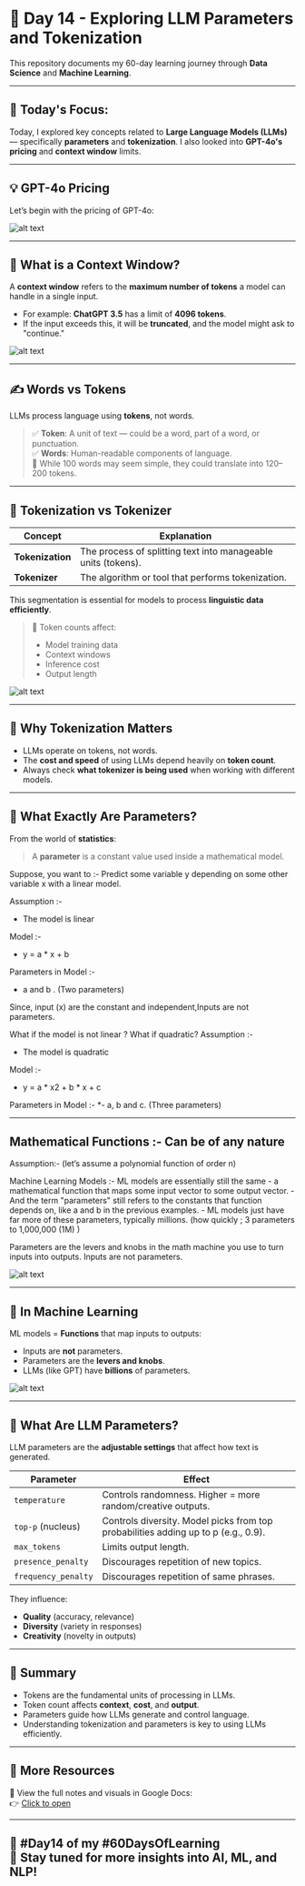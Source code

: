 # 🚀 Day 14 - Exploring LLM Parameters and Tokenization

This repository documents my 60-day learning journey through **Data Science** and **Machine Learning**.

---

## 📌 Today's Focus:
Today, I explored key concepts related to **Large Language Models (LLMs)** — specifically **parameters** and **tokenization**. I also looked into **GPT-4o's pricing** and **context window** limits.

---

## 💡 GPT-4o Pricing

Let’s begin with the pricing of GPT-4o:

![alt text](image.png)

---

## 🧠 What is a Context Window?

A **context window** refers to the **maximum number of tokens** a model can handle in a single input.  
- For example: **ChatGPT 3.5** has a limit of **4096 tokens**.  
- If the input exceeds this, it will be **truncated**, and the model might ask to "continue."

![alt text](image-1.png)

---

## ✍️ Words vs Tokens

LLMs process language using **tokens**, not words.

> ✅ **Token**: A unit of text — could be a word, part of a word, or punctuation.  
> ✅ **Words**: Human-readable components of language.  
> 🧠 While 100 words may seem simple, they could translate into 120–200 tokens.

---

## 🔄 Tokenization vs Tokenizer

| Concept        | Explanation                                                                 |
|----------------|-----------------------------------------------------------------------------|
| **Tokenization** | The process of splitting text into manageable units (tokens).               |
| **Tokenizer**    | The algorithm or tool that performs tokenization.                          |

This segmentation is essential for models to process **linguistic data efficiently**.

> 🧩 Token counts affect:
> - Model training data
> - Context windows
> - Inference cost
> - Output length

![alt text](image-2.png)

---

## 💸 Why Tokenization Matters

- LLMs operate on tokens, not words.
- The **cost and speed** of using LLMs depend heavily on **token count**.
- Always check **what tokenizer is being used** when working with different models.

---

## 🧮 What Exactly Are Parameters?

From the world of **statistics**:

> A **parameter** is a constant value used inside a mathematical model.

Suppose, you want to :- Predict some variable y depending on some other variable x with a linear model. 

Assumption :- 
*	The model is linear

Model 	:-
*	y = a * x + b

Parameters in Model :- 
*	a and b . (Two parameters) 

Since, input (x) are the constant and independent,Inputs are not parameters. 

What if the model is not linear ?  What if quadratic? 
Assumption :- 
*	The model is quadratic

Model 	:-
*	y = a * x2 + b * x + c

Parameters in Model :- 
*-	a, b and c. (Three parameters) 


------------------------------------------------------------------------------------------------------------------------

## Mathematical Functions :- Can be of any nature 

Assumption:-
	(let’s assume a polynomial function of order n)

Machine Learning Models :- 
ML models are essentially still the same 
	- a mathematical function that maps some input vector to some output vector.
	- And the term "parameters" still refers to the constants that function depends on,
		like a and b in the previous examples. 
	- ML models just have far more of these parameters, typically millions.
			(how quickly ; 3 parameters to 1,000,000 (1M) )


Parameters are the levers and knobs in the math machine you use to turn inputs into outputs. Inputs are not parameters. 

![alt text](image-3.png)

------------------------------------------------------------------------------------------------------------------------


## 🤖 In Machine Learning

ML models = **Functions** that map inputs to outputs:

- Inputs are **not** parameters.
- Parameters are the **levers and knobs**.
- LLMs (like GPT) have **billions** of parameters.

![alt text](image-3.png)

---

## 🔧 What Are LLM Parameters?

LLM parameters are the **adjustable settings** that affect how text is generated.

| Parameter           | Effect                                                                             |
|---------------------|------------------------------------------------------------------------------------|
| `temperature`       | Controls randomness. Higher = more random/creative outputs.                        |
| `top-p` (nucleus)   | Controls diversity. Model picks from top probabilities adding up to p (e.g., 0.9). |
| `max_tokens`        | Limits output length.                                                              |
| `presence_penalty`  | Discourages repetition of new topics.                                              |
| `frequency_penalty` | Discourages repetition of same phrases.                                            |

They influence:
- **Quality** (accuracy, relevance)
- **Diversity** (variety in responses)
- **Creativity** (novelty in outputs)

---

## 🧾 Summary

- Tokens are the fundamental units of processing in LLMs.
- Token count affects **context**, **cost**, and **output**.
- Parameters guide how LLMs generate and control language.
- Understanding tokenization and parameters is key to using LLMs efficiently.

---

## 📄 More Resources

📄 View the full notes and visuals in Google Docs:  
👉 [Click to open](https://docs.google.com/document/d/1M9rmOgYQ6vrN4UqbJ32yBgZVBJNsXzyfLcCqARL9Lp8/edit?usp=sharing)

---

📅 **#Day14** of my #60DaysOfLearning  
🔗 Stay tuned for more insights into AI, ML, and NLP!
------------------------------------------------------------------------------------------------------------------------